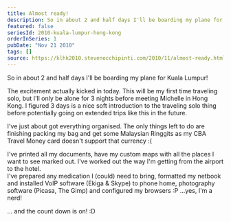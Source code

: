 ```yaml
---
title: Almost ready!
description: So in about 2 and half days I'll be boarding my plane for Kuala Lumpur!   The excitement actually kicked in today. This will be my first tim...
featured: false
seriesId: 2010-kuala-lumpur-hong-kong
orderInSeries: 1
pubDate: "Nov 21 2010"
tags: []
source: https://klhk2010.stevenocchipinti.com/2010/11/almost-ready.html
---
```


So in about 2 and half days I'll be boarding my plane for Kuala Lumpur!

The excitement actually kicked in today. This will be my first time traveling solo, but I'll only be alone for 3 nights before meeting Michelle in Hong Kong. I figured 3 days is a nice soft introduction to the traveling solo thing before potentially going on extended trips like this in the future.

I've just about got everything organised. The only things left to do are finishing packing my bag and get some Malaysian Ringgits as my CBA Travel Money card doesn't support that currency :(

I've printed all my documents, have my custom maps with all the places I want to see marked out. I've worked out the way I'm getting from the airport to the hotel.  
I've prepared any medication I (could) need to bring, formatted my netbook and installed VoIP software (Ekiga & Skype) to phone home, photography software (Picasa, The Gimp) and configured my browsers :P ...yes, I'm a nerd!

... and the count down is on! :D
